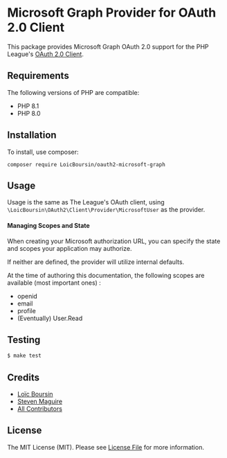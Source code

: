 # Microsoft Graph Provider for OAuth 2.0 Client

This package provides Microsoft Graph OAuth 2.0 support for the PHP League's [OAuth 2.0 Client](https://github.com/thephpleague/oauth2-client).

## Requirements

The following versions of PHP are compatible:
- PHP 8.1
- PHP 8.0

## Installation

To install, use composer:

```
composer require LoicBoursin/oauth2-microsoft-graph
```

## Usage

Usage is the same as The League's OAuth client, using `\LoicBoursin\OAuth2\Client\Provider\MicrosoftUser` as the provider.

#### Managing Scopes and State

When creating your Microsoft authorization URL, you can specify the state and scopes your application may authorize.

If neither are defined, the provider will utilize internal defaults.

At the time of authoring this documentation, the following scopes are available (most important ones) :

- openid
- email
- profile
- (Eventually) User.Read

## Testing

``` bash
$ make test
```


## Credits

- [Loïc Boursin](https://github.com/LoicBoursin)
- [Steven Maguire](https://github.com/stevenmaguire)
- [All Contributors](https://github.com/stevenmaguire/oauth2-microsoft/contributors)


## License

The MIT License (MIT). Please see [License File](https://github.com/LoicBoursin/oauth2-microsoft-graph/blob/master/LICENSE) for more information.

